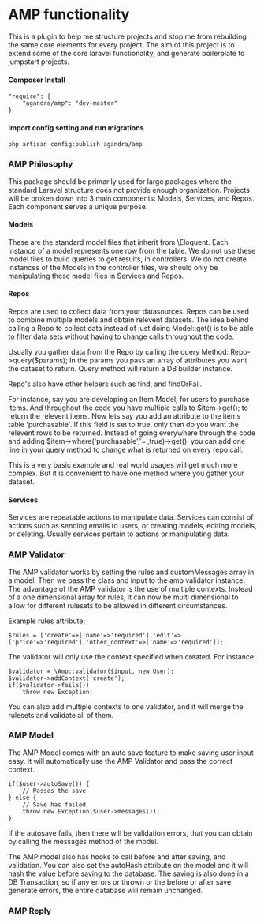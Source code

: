 AMP functionality
============

This is a plugin to help me structure projects and stop me from rebuilding the same core elements for every project.  The aim of this project is to extend some of the core laravel functionality, and generate boilerplate to jumpstart projects.

#### Composer Install

    "require": {
        "agandra/amp": "dev-master"
    }

#### Import config setting and run migrations

	php artisan config:publish agandra/amp

### AMP Philosophy

This package should be primarily used for large packages where the standard Laravel structure does not provide enough organization.  Projects will be broken down into 3 main components: Models, Services, and Repos.  Each component serves a unique purpose.

#### Models

These are the standard model files that inherit from \Eloquent.  Each instance of a model represents one row from the table.  We do not use these model files to build queries to get results, in controllers.  We do not create instances of the Models in the controller files, we should only be manipulating these model files in Services and Repos.

#### Repos

Repos are used to collect data from your datasources.  Repos can be used to combine multiple models and obtain relevent datasets.  The idea behind calling a Repo to collect data instead of just doing Model::get() is to be able to filter data sets without having to change calls throughout the code.  

Usually you gather data from the Repo by calling the query Method: Repo->query($params);  In the params you pass an array of attributes you want the dataset to return.  Query method will return a DB builder instance.

Repo's also have other helpers such as find, and findOrFail.

For instance, say you are developing an Item Model, for users to purchase items.  And throughout the code you have multiple calls to $item->get(); to return the relevent items.  Now lets say you add an attribute to the items table 'purchasable'.  If this field is set to true, only then do you want the relevent rows to be returned.  Instead of going everywhere through the code and adding $item->where('purchasable','=',true)->get(), you can add one line in your query method to change what is returned on every repo call.

This is a very basic example and real world usages will get much more complex.  But it is convenient to have one method where you gather your dataset.

#### Services

Services are repeatable actions to manipulate data.  Services can consist of actions such as sending emails to users, or creating models, editing models, or deleting.  Usually services pertain to actions or manipulating data.  


### AMP Validator

The AMP validator works by setting the rules and customMessages array in a model.  Then we pass the class and input to the amp validator instance.  The advantage of the AMP validator is the use of multiple contexts.  Instead of a one dimensional array for rules, it can now be multi dimensional to allow for different rulesets to be allowed in different circumstances. 

Example rules attribute:

	$rules = ['create'=>['name'=>'required'],'edit'=>['price'=>'required'],'other_context'=>['name'=>'required']];

The validator will only use the context specified when created.  For instance:

	$validator = \Amp::validator($input, new User);
	$validator->addContext('create');
	if($validator->fails())
		throw new Exception;

You can also add multiple contexts to one validator, and it will merge the rulesets and validate all of them.


### AMP Model

The AMP Model comes with an auto save feature to make saving user input easy.  It will automatically use the AMP Validator and pass the correct context.

	if($user->autoSave()) {
		// Passes the save
	} else {
		// Save has failed
		throw new Exception($user->messages()); 
	}

If the autosave fails, then there will be validation errors, that you can obtain by calling the messages method of the model.  

The AMP model also has hooks to call before and after saving, and validation.  You can also set the autoHash attribute on the model and it will hash the value before saving to the database.  The saving is also done in a DB Transaction, so if any errors or thrown or the before or after save generate errors, the entire database will remain unchanged.

### AMP Reply


